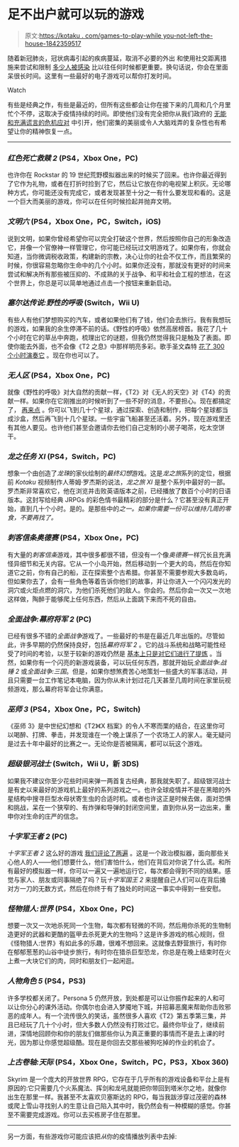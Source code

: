 # 足不出户就可以玩的游戏

> 原文:[https://kotaku . com/games-to-play-while you-not-left-the-house-1842359517](https://kotaku.com/games-to-play-while-youre-not-leaving-the-house-1842359517)

随着新冠肺炎，冠状病毒引起的疾病蔓延，取消不必要的外出 和使用社交距离措施来尝试和限制 [多少人被感染](https://gizmodo.com/how-deadly-is-covid-19-1842059407) 比以往任何时候都更重要。换句话说，你会在里面呆很长时间。这里有一些最好的电子游戏可以帮你打发时间。

Watch

有些是经典之作，有些是最近的，但所有这些都会让你在接下来的几周和几个月里忙个不停，这取决于疫情持续的时间。即使他们没有完全把你从我们政府的 [无能和充满谎言的危机应对](https://gizmodo.com/president-trumps-covid-19-speech-was-full-of-lies-that-1842286741) 中引开，他们密集的美丽或令人大脑戏弄的复杂性也有希望让你的精神恢复一点。

* * *

### *红色死亡救赎 2* (PS4，Xbox One，PC)

也许你在 Rockstar 的 19 世纪荒野模拟器出来的时候买了回来。也许你最近得到了它作为礼物，或者在打折时捡到了它，然后让它放在你的电视架上积灰。无论哪种方式，你可能还没有完成它，或者发现甚至十分之一有什么要发现和看的。这是一个巨大而美丽的游戏，你可以在任何时候捡起并抛弃文明。

### *文明六* (PS4，Xbox One，PC，Switch，iOS)

说到文明，如果你曾经希望你可以完全打破这个世界，然后按照你自己的形象改造它，并像一个官僚神一样管理它，你可能已经玩过文明游戏了。如果你有，你就会知道，当你微调税收政策，构建新的宗教，决心让你的社会不仅工作，而且繁荣的时候，你很容易忽略你生命中的几个小时。如果你还没有，那就没有更好的时间来尝试和解决所有那些被压抑的、不成熟的关于战争、和平和社会工程的想法，在这个世界上，你总是可以简单地通过点击一个按钮来重新启动。

### *塞尔达传说:野性的呼吸* (Switch，Wii U)

有些人有他们梦想购买的汽车，或者如果他们有了钱，他们会去旅行。我有我想玩的游戏，如果我的余生停滞不前的话。《野性的呼吸》依然高居榜首。我花了几十个小时在它的草丛中奔跑，梳理出它的谜题，但我仍然觉得我只是触及了表面。即使你能去外面，也不会像《T2 之息》中那样明亮多彩。歌手圣文森特 [花了 300 个小时演奏它](https://kotaku.com/after-confessing-to-playing-300-hours-of-breath-of-the-1841841140) 。现在你也可以了。

### *无人区* (PS4，Xbox One，PC)

就像《野性的呼吸》对大自然的贡献一样，《T2》对《无人的天空》对《T4》的贡献一样。如果你在它刚推出的时候听到了一些不好的消息，不要担心。现在都搞定了， [再来点](https://kotaku.com/no-man-s-sky-s-latest-update-makes-everything-new-1827844781) 。你可以飞到几十个星球，通过探索、创造和制作，把每个星球都当成沙盒，然后再飞到十几个星球。一些宇宙飞船甚至还活着。另外，现在游戏里还有其他人要见。也许他们甚至会邀请你去他们自己定制的小房子喝茶，吃太空饼干。

### *龙之任务 XI* (PS4，Switch，PC)

想象一个由创造了*龙珠*的家伙绘制的*最终幻想*游戏。这是*龙之旅*系列的定位，根据前 *Kotaku* 视频制作人蒂姆·罗杰斯的说法，*龙之旅 XI* 是整个系列中最好的一部。罗杰斯非常喜欢它，他在浏览并击败英语版本之前，已经播放了数百个小时的日语版本。这封写给经典 JRPGs 的彩色情书最精彩的部分是什么？它甚至没有真正开始，直到几十个小时。是的。是那些中的*之一。如果你需要一份可以维持几周的零食，不要再找了。*

### *刺客信条奥德赛* (PS4，Xbox One，PC)

有大量的*刺客信条*游戏，其中很多都很不错，但没有一个像*奥德赛*一样冗长且充满怪异细节和无关内容。它从一个小岛开始，然后移动到一个更大的岛，然后在你知道它之前，你有自己的船，正在探索整个古希腊。你甚至不需要参观大多数岛屿，但如果你去了，会有一些角色等着告诉你他们的故事，并让你进入一个闪闪发光的洞穴或火炬点燃的洞穴，为他们杀死他们的敌人。你会的。然后你会一次又一次地这样做，陶醉于能够爬上任何东西，然后从上面跳下来而不死的自由。

### *全面战争:幕府将军 2* (PC)

已经有很多不错的*全面战争*游戏了。一些最好的书是在最近几年出版的。尽管如此，许多早期的仍然保持良好，包括*幕府将军 2* 。它的战斗系统和战略可能性经受了时间的考验，以至于较新的游戏仍然是 [基本上只是对它们进行了提炼](https://thebests.kotaku.com/lets-rank-the-total-war-games-from-best-to-worst-1535642069) 。当然，如果你有一个闪亮的新游戏装备，可以玩任何东西，那就开始玩*全面战争:战锤 2* 或*全面战争:三国*。但是，如果你想煞费苦心地策划一些盛大的军事活动，并且只需要一台工作笔记本电脑，因为你从未计划过花几天甚至几周时间在家里玩视频游戏，那么幕府将军会让你满意。

### *巫师 3* (PS4，Xbox One，PC，Switch)

《巫师 3》是中世纪幻想和《T2》《X 档案》的令人不寒而栗的结合，在这里你可以喝醉、打牌、拳击，并发现谁在一个晚上谋杀了一个农场工人的家人。毫无疑问是过去十年中最好的比赛之一。无论你是否被隔离，都可以玩这个游戏。

### *超级银河战士* (Switch，Wii U，新 3DS)

如果我不建议你至少花些时间来弹一两首复古经典，那我就失职了。超级银河战士是有史以来最好的游戏机上最好的系列游戏之一。也许全球疫情并不是在黑暗的外星结构中搜寻巨型水母状寄生虫的合适时机。或者也许这正是时候去做，面对恐惧和挑战，呆在一个狭窄的、有炸弹和导弹的封闭空间里，直到你从另一边出来，重申你对生命的庄严的信念。

### *十字军王者 2* (PC)

*十字军王者 2* 这么好的游戏 [我们评论了两遍](https://kotaku.com/crusader-kings-ii-the-kotaku-re-review-1783955128) 。这是一个政治模拟器，面向那些关心他人的人——他们想要什么，他们害怕什么，他们在背后对你说了什么谎。和所有最好的模拟器一样，你可以一遍又一遍地运行它，每次都会得到不同的结果。感觉与家人、朋友或同事隔绝了吗？玩*十字军国王 2* 来提醒自己人们可以在背后捅对方一刀的无数方式，然后在你终于有了独处的时间这一事实中得到一些安慰。

### *怪物猎人:世界* (PS4，Xbox One，PC)

想要一次又一次地杀死同一个生物，每次都有轻微的不同，然后用你杀死的生物制造更好的武器和更酷的盔甲去杀死更大的生物吗？这是许多游戏的核心规则，但《怪物猎人:世界》有如此多的乐趣，很难不想回来。这就像去野营旅行，有时你在郁郁葱葱的山谷中徒步旅行，有时你在猎杀巨型恐龙，你总是在晚上结束时在火上煮一大块它们的肉，同时和朋友们一起闲逛。

### *人物角色 5* (PS4，PS3)

许多学校都关闭了。Persona 5 仍然开放，到处都是可以让你振作起来的人和可以让你分心的课外活动。你偶尔也会进入梦魇地下城，并招募恶魔来帮助你击败邪恶的成年人。有一个流传很久的笑话，虽然很多人喜欢《T2》第五季第三集，并且已经玩了几十个小时，但大多数人仍然没有打败过它。最终你毕业了，继续前进，深情地回顾你和你的朋友们做那些你认为真正重要的事情而不是去上课的时光，因为那让你感觉超级酷。现在是你回去交那些被狗吃掉的作业的机会了。

### *上古卷轴:天际* (PS4，Xbox One，Switch，PC，PS3，Xbox 360)

Skyrim 是一个庞大的开放世界 RPG，它存在于几乎所有的游戏设备和平台上是有原因的:它只需要几个火系魔法、挥剑和龙吼就能把你带回到塔米尔之地，就像你出生在那里一样。我甚至不太喜欢贝塞斯达的 RPG，每当我跋涉穿过茂密的森林或爬上雪山寻找别人的生意让自己陷入其中时，我仍然会有一种模糊的感觉。你甚至不需要完成游戏。你可以去买栋房子住在那里。

* * *

另一方面，有些游戏你可能应该把*从*你的疫情播放列表中去掉: